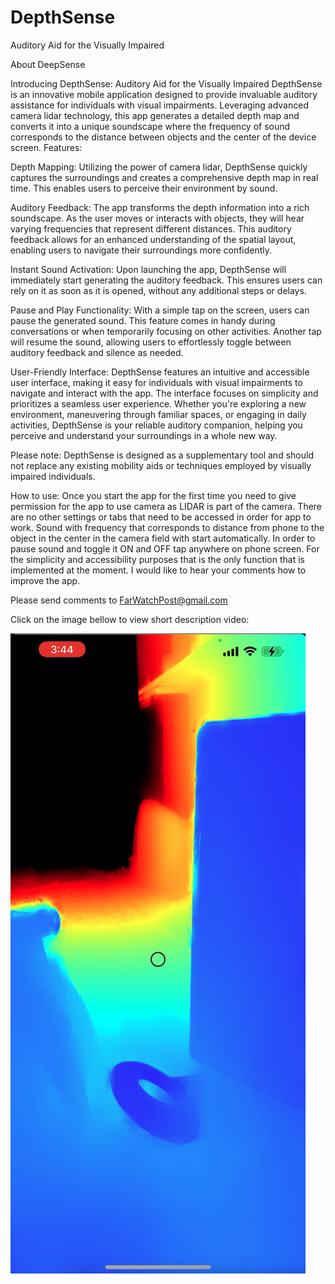 # DepthSense
Auditory Aid for the Visually Impaired

About DeepSense

Introducing DepthSense: Auditory Aid for the Visually Impaired
DepthSense is an innovative mobile application designed to provide invaluable auditory assistance for individuals with visual impairments. Leveraging advanced camera lidar technology, this app generates a detailed depth map and converts it into a unique soundscape where the frequency of sound corresponds to the distance between objects and the center of the device screen.
Features:

Depth Mapping: Utilizing the power of camera lidar, DepthSense quickly captures the surroundings and creates a comprehensive depth map in real time. This enables users to perceive their environment by sound.

Auditory Feedback: The app transforms the depth information into a rich soundscape. As the user moves or interacts with objects, they will hear varying frequencies that represent different distances. This auditory feedback allows for an enhanced understanding of the spatial layout, enabling users to navigate their surroundings more confidently.

Instant Sound Activation: Upon launching the app, DepthSense will immediately start generating the auditory feedback. This ensures users can rely on it as soon as it is opened, without any additional steps or delays.

Pause and Play Functionality: With a simple tap on the screen, users can pause the generated sound. This feature comes in handy during conversations or when temporarily focusing on other activities. Another tap will resume the sound, allowing users to effortlessly toggle between auditory feedback and silence as needed.

User-Friendly Interface: DepthSense features an intuitive and accessible user interface, making it easy for individuals with visual impairments to navigate and interact with the app. The interface focuses on simplicity and prioritizes a seamless user experience.
Whether you're exploring a new environment, maneuvering through familiar spaces, or engaging in daily activities, DepthSense is your reliable auditory companion, helping you perceive and understand your surroundings in a whole new way.

Please note: DepthSense is designed as a supplementary tool and should not replace any existing mobility aids or techniques employed by visually impaired individuals.

How to use:
Once you start the app for the first time you need to give permission for the app to use camera as LIDAR is part of the camera. There are no other settings or tabs that need to be accessed in order for app to work. Sound with frequency that corresponds to distance from phone to the object in the center in the camera field with start automatically. In order to pause sound and toggle it ON and OFF tap anywhere on phone screen. For the simplicity and accessibility purposes that is the only function that is implemented at the moment.
I would like to hear your comments how to improve the app.

Please send comments to FarWatchPost@gmail.com

Click on the image bellow to view short description video:

[![DepthSense](https://github.com/Berranzan/DepthSense/blob/main/docs/assets/DepthSense%20screenshot.png?raw=true)](https://www.youtube.com/watch?v=hSlkyQm20xM "DepthSense")
